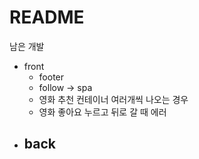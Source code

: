 # README

남은 개발

- front
  - footer
  - follow -> spa
  - 영화 추천 컨테이너 여러개씩 나오는 경우
  - 영화 좋아요 누르고 뒤로 갈 때 에러
- back
  - 